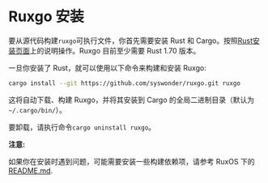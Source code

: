 # Ruxgo 安装

要从源代码构建`ruxgo`可执行文件，你首先需要安装 Rust 和 Cargo。按照[Rust安装页面](https://www.rust-lang.org/tools/install)上的说明操作。Ruxgo 目前至少需要 Rust 1.70 版本。

一旦你安装了 Rust，就可以使用以下命令来构建和安装 Ruxgo:

```sh
cargo install --git https://github.com/syswonder/ruxgo.git ruxgo
```

这将自动下载、构建 Ruxgo，并将其安装到 Cargo 的全局二进制目录（默认为`~/.cargo/bin/`）。

要卸载，请执行命令`cargo uninstall ruxgo`。

**注意:**

如果你在安装时遇到问题，可能需要安装一些构建依赖项，请参考 RuxOS 下的[README.md](https://github.com/syswonder/ruxos?tab=readme-ov-file#install-build-dependencies).